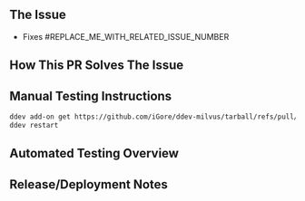 ## The Issue

- Fixes #REPLACE_ME_WITH_RELATED_ISSUE_NUMBER

<!-- Provide a brief description of the issue. -->

## How This PR Solves The Issue

<!-- Describe the key change(s) in this PR that address the issue above. -->

## Manual Testing Instructions

<!-- If this PR changes logic, consider adding additional steps or context to the instructions below. -->

```bash
ddev add-on get https://github.com/iGore/ddev-milvus/tarball/refs/pull/REPLACE_ME_WITH_THIS_PR_NUMBER/head
ddev restart
```

## Automated Testing Overview

<!-- Please describe the tests introduced by this PR, or explain why no tests are needed. -->

## Release/Deployment Notes

<!-- Does this affect anything else or have ramifications for other code? Does anything have to be done on deployment? -->

